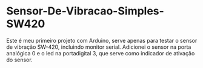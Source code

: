 # Sensor-De-Vibracao-Simples-SW420
Este é meu primeiro projeto com Arduino, serve apenas para testar o sensor de vibração SW-420, incluindo monitor serial.
Adicionei o sensor na porta analógica 0 e o led na portadigital 3, que serve como indicador de ativação do sensor.
